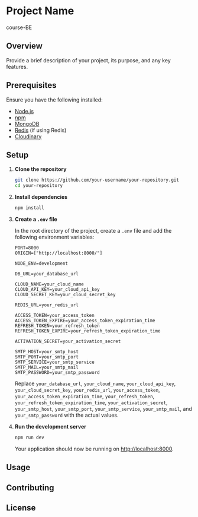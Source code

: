 # Project Name
course-BE

## Overview
Provide a brief description of your project, its purpose, and any key features.

## Prerequisites
Ensure you have the following installed:
- [Node.js](https://nodejs.org/en/download/)
- [npm](https://www.npmjs.com/get-npm)
- [MongoDB](https://www.mongodb.com/)
- [Redis](https://upstash.com/) (if using Redis)
- [Cloudinary](https://cloudinary.com/)

## Setup

1. **Clone the repository**

    ```bash
    git clone https://github.com/your-username/your-repository.git
    cd your-repository
    ```

2. **Install dependencies**

    ```bash
    npm install
    ```

3. **Create a `.env` file**

    In the root directory of the project, create a `.env` file and add the following environment variables:

    ```env
    PORT=8000
    ORIGIN=["http://localhost:8000/"]

    NODE_ENV=development

    DB_URL=your_database_url

    CLOUD_NAME=your_cloud_name
    CLOUD_API_KEY=your_cloud_api_key
    CLOUD_SECRET_KEY=your_cloud_secret_key

    REDIS_URL=your_redis_url

    ACCESS_TOKEN=your_access_token
    ACCESS_TOKEN_EXPIRE=your_access_token_expiration_time
    REFRESH_TOKEN=your_refresh_token
    REFRESH_TOKEN_EXPIRE=your_refresh_token_expiration_time

    ACTIVATION_SECRET=your_activation_secret

    SMTP_HOST=your_smtp_host
    SMTP_PORT=your_smtp_port
    SMTP_SERVICE=your_smtp_service
    SMTP_MAIL=your_smtp_mail
    SMTP_PASSWORD=your_smtp_password
    ```

    Replace `your_database_url`, `your_cloud_name`, `your_cloud_api_key`, `your_cloud_secret_key`, `your_redis_url`, `your_access_token`, `your_access_token_expiration_time`, `your_refresh_token`, `your_refresh_token_expiration_time`, `your_activation_secret`, `your_smtp_host`, `your_smtp_port`, `your_smtp_service`, `your_smtp_mail`, and `your_smtp_password` with the actual values.

4. **Run the development server**

    ```bash
    npm run dev
    ```

    Your application should now be running on [http://localhost:8000](http://localhost:8000).

## Usage

## Contributing

## License
